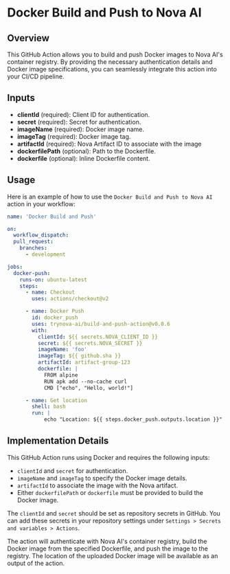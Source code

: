 # Docker Build and Push to Nova AI

## Overview

This GitHub Action allows you to build and push Docker images to Nova AI's container registry. By providing the necessary authentication details and Docker image specifications, you can seamlessly integrate this action into your CI/CD pipeline.

## Inputs

- **clientId** (required): Client ID for authentication.
- **secret** (required): Secret for authentication.
- **imageName** (required): Docker image name.
- **imageTag** (required): Docker image tag.
- **artifactId** (required): Nova Artifact ID to associate with the image
- **dockerfilePath** (optional): Path to the Dockerfile.
- **dockerfile** (optional): Inline Dockerfile content.

## Usage

Here is an example of how to use the `Docker Build and Push to Nova AI` action in your workflow:

```yaml
name: 'Docker Build and Push'

on:
  workflow_dispatch:
  pull_request:
    branches:
      - development

jobs:
  docker-push:
    runs-on: ubuntu-latest
    steps:
      - name: Checkout
        uses: actions/checkout@v2

      - name: Docker Push
        id: docker_push
        uses: trynova-ai/build-and-push-action@v0.0.6
        with:
          clientId: ${{ secrets.NOVA_CLIENT_ID }}
          secret: ${{ secrets.NOVA_SECRET }}
          imageName: 'foo'
          imageTag: ${{ github.sha }}
          artifactId: artifact-group-123
          dockerfile: |
            FROM alpine
            RUN apk add --no-cache curl
            CMD ["echo", "Hello, world!"]

      - name: Get location
        shell: bash
        run: |
            echo "Location: ${{ steps.docker_push.outputs.location }}"
```

## Implementation Details

This GitHub Action runs using Docker and requires the following inputs:
- `clientId` and `secret` for authentication.
- `imageName` and `imageTag` to specify the Docker image details.
- `artifactId` to associate the image with the Nova artifact.
- Either `dockerfilePath` or `dockerfile` must be provided to build the Docker image.

The `clientId` and `secret` should be set as repository secrets in GitHub. You can add these secrets in your repository settings under `Settings > Secrets and variables > Actions`.

The action will authenticate with Nova AI's container registry, build the Docker image from the specified Dockerfile, and push the image to the registry. The location of the uploaded Docker image will be available as an output of the action.


